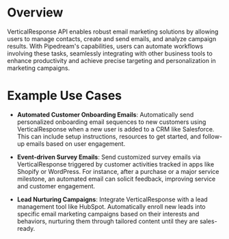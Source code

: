 # Overview

VerticalResponse API enables robust email marketing solutions by allowing users to manage contacts, create and send emails, and analyze campaign results. With Pipedream's capabilities, users can automate workflows involving these tasks, seamlessly integrating with other business tools to enhance productivity and achieve precise targeting and personalization in marketing campaigns.

# Example Use Cases

- **Automated Customer Onboarding Emails**: Automatically send personalized onboarding email sequences to new customers using VerticalResponse when a new user is added to a CRM like Salesforce. This can include setup instructions, resources to get started, and follow-up emails based on user engagement.

- **Event-driven Survey Emails**: Send customized survey emails via VerticalResponse triggered by customer activities tracked in apps like Shopify or WordPress. For instance, after a purchase or a major service milestone, an automated email can solicit feedback, improving service and customer engagement.

- **Lead Nurturing Campaigns**: Integrate VerticalResponse with a lead management tool like HubSpot. Automatically enroll new leads into specific email marketing campaigns based on their interests and behaviors, nurturing them through tailored content until they are sales-ready.
